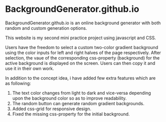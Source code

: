 # BackgroundGenerator.github.io
BackgroundGenerator.github.io is an online background generator with both random and custom generation options.

This website is my second mini practice project using javascript and CSS.

Users have the freedom to select a custom two-color gradient background using the color inputs for left and right halves of the page respectively.
After selection, the vaue of the corresponding css-property (background) for the active background is displayed on the screen.
Users can then copy it and use it in their own work.

In addition to the concept idea, i have added few extra features which are as following:
1. The text color changes from light to dark and vice-versa depending upon the background color so as to improve readability.
2. The random button can generate random gradient backgrounds.
3. Added css-grid for responsive design.
4. Fixed the missing css-property for the initial background.
